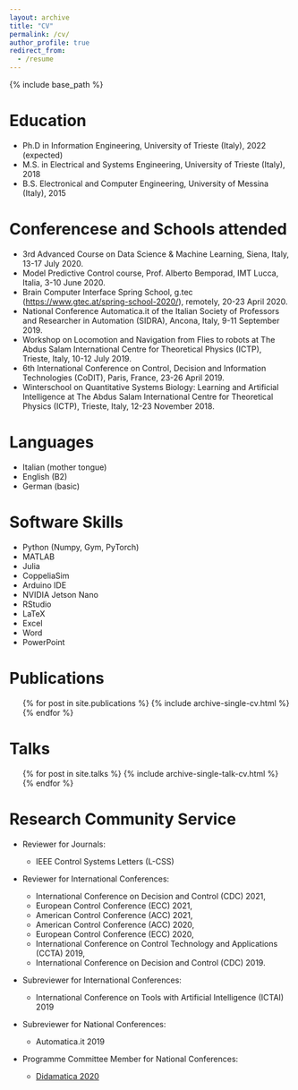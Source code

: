 ```yaml
---
layout: archive
title: "CV"
permalink: /cv/
author_profile: true
redirect_from:
  - /resume
---
```


{% include base_path %}

Education
======
* Ph.D in Information Engineering, University of Trieste (Italy), 2022 (expected)
* M.S. in Electrical and Systems Engineering, University of Trieste (Italy), 2018
* B.S. Electronical and Computer Engineering, University of Messina (Italy), 2015

Conferencese and Schools attended
======
* 3rd Advanced Course on Data Science & Machine Learning, Siena, Italy, 13-17 July 2020.
* Model Predictive Control course, Prof. Alberto Bemporad, IMT Lucca, Italia, 3-10 June 2020.
* Brain Computer Interface Spring School, g.tec (https://www.gtec.at/spring-school-2020/), remotely, 20-23 April 2020.
* National Conference Automatica.it of the Italian Society of Professors and Researcher in Automation (SIDRA), Ancona, Italy, 9-11 September 2019.
* Workshop on Locomotion and Navigation from Flies to robots at The Abdus Salam International Centre for Theoretical Physics (ICTP), Trieste, Italy, 10-12 July 2019.
* 6th International Conference on Control, Decision and Information Technologies (CoDIT), Paris, France, 23-26 April 2019.
* Winterschool on Quantitative Systems Biology: Learning and Artificial Intelligence at The Abdus Salam International Centre for Theoretical Physics (ICTP), Trieste, Italy, 12-23 November 2018.

Languages
======
* Italian (mother tongue)
* English (B2)
* German (basic)

Software Skills
======
* Python (Numpy, Gym, PyTorch)
* MATLAB
* Julia
* CoppeliaSim
* Arduino IDE
* NVIDIA Jetson Nano
* RStudio
* LaTeX
* Excel
* Word
* PowerPoint

Publications
======
  <ul>{% for post in site.publications %}
    {% include archive-single-cv.html %}
  {% endfor %}</ul>
  
Talks
======
  <ul>{% for post in site.talks %}
    {% include archive-single-talk-cv.html %}
  {% endfor %}</ul>
  
Research Community Service 
======
* Reviewer for Journals:
  * IEEE Control Systems Letters (L-CSS)
 
* Reviewer for International Conferences:
  * International Conference on Decision and Control (CDC) 2021,
  * European Control Conference (ECC) 2021,
  * American Control Conference (ACC) 2021,
  * American Control Conference (ACC) 2020,
  * European Control Conference (ECC) 2020,
  * International Conference on Control Technology and Applications (CCTA) 2019,
  * International Conference on Decision and Control (CDC) 2019.

* Subreviewer for International Conferences:
  * International Conference on Tools with Artificial Intelligence (ICTAI) 2019
   
* Subreviewer for National Conferences:
  * Automatica.it 2019

* Programme Committee Member for National Conferences:
  * [Didamatica 2020](https://www.aicanet.it/documents/10776/2999927/Comitati+Didamatica+2020/a98f757e-0ce3-46b2-95d6-7ff2276bc455) 
